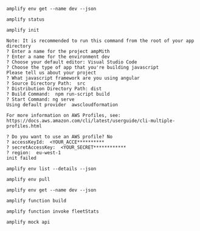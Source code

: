 `amplify env get --name dev --json`

`amplify status`

`amplify init`

    Note: It is recommended to run this command from the root of your app directory
    ? Enter a name for the project ampMith
    ? Enter a name for the environment dev
    ? Choose your default editor: Visual Studio Code
    ? Choose the type of app that you're building javascript
    Please tell us about your project
    ? What javascript framework are you using angular
    ? Source Directory Path:  src
    ? Distribution Directory Path: dist
    ? Build Command:  npm run-script build
    ? Start Command: ng serve
    Using default provider  awscloudformation

    For more information on AWS Profiles, see:
    https://docs.aws.amazon.com/cli/latest/userguide/cli-multiple-profiles.html

    ? Do you want to use an AWS profile? No
    ? accessKeyId:  <YOUR_ACCE**********
    ? secretAccessKey:  <YOUR_SECRET************
    ? region:  eu-west-1
    init failed


`amplify env list --details --json`

`amplify env pull`

`amplify env get --name dev --json`

`amplify function build`

`amplify function invoke fleetStats`

`amplify mock api`